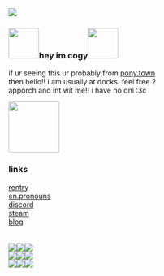 <img src="https://64.media.tumblr.com/11216c146fa11ed349b52163ed9d6448/d0ecfe794c623682-4c/s1280x1920/987892dbb2ba7228b139621652357be68751ee59.png">
<h3><img src ="https://64.media.tumblr.com/3e830d97e347de8a186de92855f7d6f8/702f32f9a5b8fe03-8d/s400x600/cfb5f96395a9442172d3b46469d036b00ace8e81.jpg" height=60>hey im cogy<img src ="https://64.media.tumblr.com/23031fb3e9f1737c8d40b673c9f2def2/702f32f9a5b8fe03-a3/s1280x1920/38ab919d26b0ddf28e80ea33532c0317486fd17d.jpg" height=60></h3>
<p>if ur seeing this ur probably from <a href ="https://pony.town/">pony.town</a><br>
then hello!! i am usually at docks. feel free 2<br>
apporch and int wit me!! i have no dni :3c</p>
<img src ="https://64.media.tumblr.com/1fc61bb302f7e1003362d7c6d43d51ab/47780f42c94e41f6-48/s1280x1920/01afa65e0e7109b4f841a802ed2ab1078aea610a.png" height=100>
<h3>links</h3>
<a href ="https://rentry.co/9mmC1">rentry</a><br>
<a href ="https://en.pronouns.page/@cogy">en.pronouns</a><br>
<a href ="http://discordapp.com/users/413735867358642177">discord</a><br>
<a href ="https://steamcommunity.com/id/blitzlover/">steam</a><br>
<a href ="https://cogy.straw.page/">blog</a>
<br><br><br>

<div>
<img src ="https://images-wixmp-ed30a86b8c4ca887773594c2.wixmp.com/f/d13313e2-d6bd-42c2-9f81-a94045545d6e/d36e6bh-432665c6-4af1-4f29-92fc-d423ed88dd94.gif?token=eyJ0eXAiOiJKV1QiLCJhbGciOiJIUzI1NiJ9.eyJzdWIiOiJ1cm46YXBwOjdlMGQxODg5ODIyNjQzNzNhNWYwZDQxNWVhMGQyNmUwIiwiaXNzIjoidXJuOmFwcDo3ZTBkMTg4OTgyMjY0MzczYTVmMGQ0MTVlYTBkMjZlMCIsIm9iaiI6W1t7InBhdGgiOiJcL2ZcL2QxMzMxM2UyLWQ2YmQtNDJjMi05ZjgxLWE5NDA0NTU0NWQ2ZVwvZDM2ZTZiaC00MzI2NjVjNi00YWYxLTRmMjktOTJmYy1kNDIzZWQ4OGRkOTQuZ2lmIn1dXSwiYXVkIjpbInVybjpzZXJ2aWNlOmZpbGUuZG93bmxvYWQiXX0.20RMKwUKUJegwyZq1uJ8xpAz8nxuF49hSvc8Leb0DQY"><img src ="https://media.discordapp.net/attachments/828126968708726787/1201889543213547600/dcq7gcd-63934deb-9de9-4649-bed8-43ac22e0fca5.png?ex=65cb75dd&is=65b900dd&hm=10e84b673c1be67106b37a520020fc7aa5c2f491a4160f2ab56d1f40af71a95f&=&format=webp&quality=lossless&width=89&height=50"><img src ="https://media.discordapp.net/attachments/828126968708726787/1201890650719780996/left_4_dead_2_stamp_by_sonicxrules219_d2609fm-fullview.jpg?ex=65cb76e5&is=65b901e5&hm=21c3fbfdc60f8c69db73a63f8a5dac87d88e8d5db0d28e3df622651c1a4b0a52&=&format=webp&width=89&height=50"><br>
<img src ="https://media.discordapp.net/attachments/828126968708726787/1201890668356567111/outlast_stamp_by_jayyburdd_d6m6jk0-fullview.png?ex=65cb76e9&is=65b901e9&hm=d942829f7693d293c084294405b8e7119fb3de0d7a67bc4441e903ca173db5fd&=&format=webp&quality=lossless&width=89&height=51"><img src ="https://images-wixmp-ed30a86b8c4ca887773594c2.wixmp.com/f/8aac6dd3-9081-4124-b7df-af171e3d586b/d19mh66-7ee1a04f-fa59-44ac-ae1e-936407e69b69.gif?token=eyJ0eXAiOiJKV1QiLCJhbGciOiJIUzI1NiJ9.eyJzdWIiOiJ1cm46YXBwOjdlMGQxODg5ODIyNjQzNzNhNWYwZDQxNWVhMGQyNmUwIiwiaXNzIjoidXJuOmFwcDo3ZTBkMTg4OTgyMjY0MzczYTVmMGQ0MTVlYTBkMjZlMCIsIm9iaiI6W1t7InBhdGgiOiJcL2ZcLzhhYWM2ZGQzLTkwODEtNDEyNC1iN2RmLWFmMTcxZTNkNTg2YlwvZDE5bWg2Ni03ZWUxYTA0Zi1mYTU5LTQ0YWMtYWUxZS05MzY0MDdlNjliNjkuZ2lmIn1dXSwiYXVkIjpbInVybjpzZXJ2aWNlOmZpbGUuZG93bmxvYWQiXX0.V4imQqeoU6zneKKD1rCCLA2sx3QBrsGoFffi3hmQZ30"><img src ="https://images-wixmp-ed30a86b8c4ca887773594c2.wixmp.com/f/8aac6dd3-9081-4124-b7df-af171e3d586b/d1corl6-5eb185f4-ae6a-45e7-84e7-2b70622db102.png?token=eyJ0eXAiOiJKV1QiLCJhbGciOiJIUzI1NiJ9.eyJzdWIiOiJ1cm46YXBwOjdlMGQxODg5ODIyNjQzNzNhNWYwZDQxNWVhMGQyNmUwIiwiaXNzIjoidXJuOmFwcDo3ZTBkMTg4OTgyMjY0MzczYTVmMGQ0MTVlYTBkMjZlMCIsIm9iaiI6W1t7InBhdGgiOiJcL2ZcLzhhYWM2ZGQzLTkwODEtNDEyNC1iN2RmLWFmMTcxZTNkNTg2YlwvZDFjb3JsNi01ZWIxODVmNC1hZTZhLTQ1ZTctODRlNy0yYjcwNjIyZGIxMDIucG5nIn1dXSwiYXVkIjpbInVybjpzZXJ2aWNlOmZpbGUuZG93bmxvYWQiXX0.VF1V7-OYf36y3kjkRnuPBLskS3N9Iv2lkRjucjc0-T0"><br>
<img src ="https://images-wixmp-ed30a86b8c4ca887773594c2.wixmp.com/f/8aac6dd3-9081-4124-b7df-af171e3d586b/d1fet6a-6d992720-fe11-416f-907d-4d1aa76973bf.gif?token=eyJ0eXAiOiJKV1QiLCJhbGciOiJIUzI1NiJ9.eyJzdWIiOiJ1cm46YXBwOjdlMGQxODg5ODIyNjQzNzNhNWYwZDQxNWVhMGQyNmUwIiwiaXNzIjoidXJuOmFwcDo3ZTBkMTg4OTgyMjY0MzczYTVmMGQ0MTVlYTBkMjZlMCIsIm9iaiI6W1t7InBhdGgiOiJcL2ZcLzhhYWM2ZGQzLTkwODEtNDEyNC1iN2RmLWFmMTcxZTNkNTg2YlwvZDFmZXQ2YS02ZDk5MjcyMC1mZTExLTQxNmYtOTA3ZC00ZDFhYTc2OTczYmYuZ2lmIn1dXSwiYXVkIjpbInVybjpzZXJ2aWNlOmZpbGUuZG93bmxvYWQiXX0.mIIgxW_LMjHSc6vR2Htv5wSoiU2ZDlm971PwCt0YvVg"><img src ="https://images-wixmp-ed30a86b8c4ca887773594c2.wixmp.com/f/8aac6dd3-9081-4124-b7df-af171e3d586b/d24058r-036dbfc4-92bc-4c3f-ad37-d2dfaaa999ed.gif?token=eyJ0eXAiOiJKV1QiLCJhbGciOiJIUzI1NiJ9.eyJzdWIiOiJ1cm46YXBwOjdlMGQxODg5ODIyNjQzNzNhNWYwZDQxNWVhMGQyNmUwIiwiaXNzIjoidXJuOmFwcDo3ZTBkMTg4OTgyMjY0MzczYTVmMGQ0MTVlYTBkMjZlMCIsIm9iaiI6W1t7InBhdGgiOiJcL2ZcLzhhYWM2ZGQzLTkwODEtNDEyNC1iN2RmLWFmMTcxZTNkNTg2YlwvZDI0MDU4ci0wMzZkYmZjNC05MmJjLTRjM2YtYWQzNy1kMmRmYWFhOTk5ZWQuZ2lmIn1dXSwiYXVkIjpbInVybjpzZXJ2aWNlOmZpbGUuZG93bmxvYWQiXX0.pa-NfGzs-Fw96SVDPzp31GVzu0rn36Gew_BHOOptG1M"><img src ="https://images-wixmp-ed30a86b8c4ca887773594c2.wixmp.com/f/8aac6dd3-9081-4124-b7df-af171e3d586b/d1884et-48319d4c-3158-4c5d-a0fb-777b198293ac.png?token=eyJ0eXAiOiJKV1QiLCJhbGciOiJIUzI1NiJ9.eyJzdWIiOiJ1cm46YXBwOjdlMGQxODg5ODIyNjQzNzNhNWYwZDQxNWVhMGQyNmUwIiwiaXNzIjoidXJuOmFwcDo3ZTBkMTg4OTgyMjY0MzczYTVmMGQ0MTVlYTBkMjZlMCIsIm9iaiI6W1t7InBhdGgiOiJcL2ZcLzhhYWM2ZGQzLTkwODEtNDEyNC1iN2RmLWFmMTcxZTNkNTg2YlwvZDE4ODRldC00ODMxOWQ0Yy0zMTU4LTRjNWQtYTBmYi03NzdiMTk4MjkzYWMucG5nIn1dXSwiYXVkIjpbInVybjpzZXJ2aWNlOmZpbGUuZG93bmxvYWQiXX0.PbjTcfWYFr8vHs8p-_Bv65wOv20aEg3oLPB9JnT6JJU">
